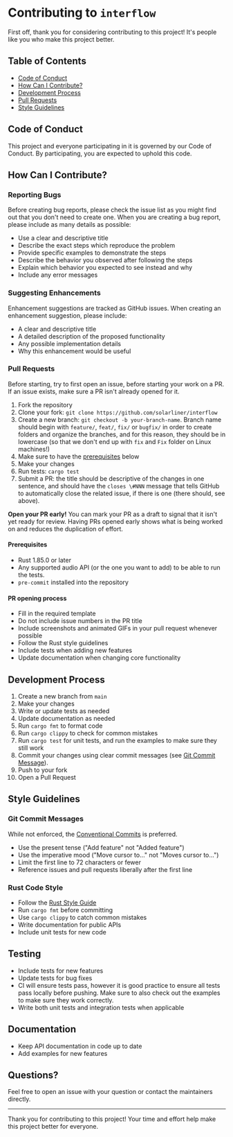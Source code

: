 # Contributing to `interflow`

First off, thank you for considering contributing to this project! It's people like you who make this project better.

## Table of Contents

- [Code of Conduct](#code-of-conduct)
- [How Can I Contribute?](#how-can-i-contribute)
- [Development Process](#development-process)
- [Pull Requests](#pull-requests)
- [Style Guidelines](#style-guidelines)

## Code of Conduct

This project and everyone participating in it is governed by our Code of Conduct. By participating, you are expected to uphold this code.

## How Can I Contribute?

### Reporting Bugs

Before creating bug reports, please check the issue list as you might find out that you don't need to create one. When you are creating a bug report, please include as many details as possible:

* Use a clear and descriptive title
* Describe the exact steps which reproduce the problem
* Provide specific examples to demonstrate the steps
* Describe the behavior you observed after following the steps
* Explain which behavior you expected to see instead and why
* Include any error messages

### Suggesting Enhancements

Enhancement suggestions are tracked as GitHub issues. When creating an enhancement suggestion, please include:

* A clear and descriptive title
* A detailed description of the proposed functionality
* Any possible implementation details
* Why this enhancement would be useful

### Pull Requests

Before starting, try to first open an issue, before starting your work on a PR. If an issue exists, make sure a PR isn't already opened for it.

1. Fork the repository
2. Clone your fork: `git clone https://github.com/solarliner/interflow`
3. Create a new branch: `git checkout -b your-branch-name`. Branch name should begin with `feature/`, `feat/`, `fix/` or `bugfix/` in order to create folders and organize the branches,
   and for this reason, they should be in lowercase (so that we don't end up with `fix` and `Fix` folder on Linux machines!)
4. Make sure to have the [prerequisites](#prerequisites) below
5. Make your changes
6. Run tests: `cargo test`
7. Submit a PR: the title should be descriptive of the changes in one sentence, and should have the `closes \#NNN` message that tells GitHub to automatically close the related
   issue, if there is one (there should, see above).

**Open your PR early!** You can mark your PR as a draft to signal that it isn't yet ready for review. Having PRs opened early shows what is being worked on and reduces
the duplication of effort.

#### Prerequisites

- Rust 1.85.0 or later
- Any supported audio API (or the one you want to add) to be able to run the tests.
- `pre-commit` installed into the repository

#### PR opening process

* Fill in the required template
* Do not include issue numbers in the PR title
* Include screenshots and animated GIFs in your pull request whenever possible
* Follow the Rust style guidelines
* Include tests when adding new features
* Update documentation when changing core functionality

## Development Process

1. Create a new branch from `main`
2. Make your changes
3. Write or update tests as needed
4. Update documentation as needed
5. Run `cargo fmt` to format code
6. Run `cargo clippy` to check for common mistakes
7. Run `cargo test` for unit tests, and run the examples to make sure they still work
8. Commit your changes using clear commit messages (see [Git Commit Message](#git-commit-messages)).
9. Push to your fork
10. Open a Pull Request

## Style Guidelines

### Git Commit Messages

While not enforced, the [Conventional Commits](https://www.conventionalcommits.org/en/v1.0.0/) is preferred.

* Use the present tense ("Add feature" not "Added feature")
* Use the imperative mood ("Move cursor to..." not "Moves cursor to...")
* Limit the first line to 72 characters or fewer
* Reference issues and pull requests liberally after the first line

### Rust Code Style

* Follow the [Rust Style Guide](https://doc.rust-lang.org/1.0.0/style/style/README.html)
* Run `cargo fmt` before committing
* Use `cargo clippy` to catch common mistakes
* Write documentation for public APIs
* Include unit tests for new code

## Testing

* Include tests for new features
* Update tests for bug fixes
* CI will ensure tests pass, however it is good practice to ensure all tests pass locally before pushing.
  Make sure to also check out the examples to make sure they work correctly.
* Write both unit tests and integration tests when applicable

## Documentation

* Keep API documentation in code up to date
* Add examples for new features

## Questions?

Feel free to open an issue with your question or contact the maintainers directly.

---

Thank you for contributing to this project! Your time and effort help make this project better for everyone.
